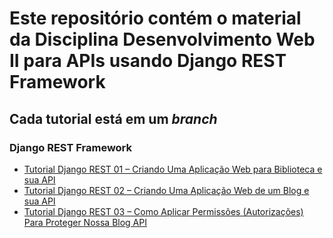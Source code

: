 # Este repositório contém o material da Disciplina Desenvolvimento Web II para APIs usando Django REST Framework

## Cada tutorial está em um _branch_

### Django REST Framework
* [Tutorial Django REST 01 – Criando Uma Aplicação Web para Biblioteca e sua API](https://github.com/csp1po/dw2_Django_REST/tree/t1_start)
* [Tutorial Django REST 02 – Criando Uma Aplicação Web de um Blog e sua API](https://github.com/csp1po/dw2_Django_REST/tree/t2-start)
* [Tutorial Django REST 03 – Como Aplicar Permissões (Autorizações) Para Proteger Nossa Blog API](https://github.com/csp1po/dw2_Django_REST/tree/t3-start)
